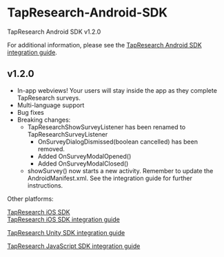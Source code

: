 # TapResearch-Android-SDK
TapResearch Android SDK v1.2.0

For additional information, please see the [TapResearch Android SDK integration guide](https://www.tapresearch.com/docs/android-integration-guide).

## v1.2.0
- In-app webviews! Your users will stay inside the app as they complete TapResearch surveys.
- Multi-language support
- Bug fixes
- Breaking changes:
  - TapResearchShowSurveyListener has been renamed to TapResearchSurveyListener
    - OnSurveyDialogDismissed(boolean cancelled) has been removed.
    - Added OnSurveyModalOpened()
    - Added OnSurveyModalClosed()
  - showSurvey() now starts a new activity. Remember to update the AndroidManifest.xml. See the integration guide for further instructions.

Other platforms:

[TapResearch iOS SDK](https://github.com/TapResearch/TapResearch-iOS-SDK)  
[TapResearch iOS SDK integration guide](https://www.tapresearch.com/docs/ios-integration-guide)

[TapResearch Unity SDK integration guide](https://www.tapresearch.com/docs/unity-integration-guide)

[TapResearch JavaScript SDK integration guide](https://www.tapresearch.com/docs/javascript-integration-guide)  
